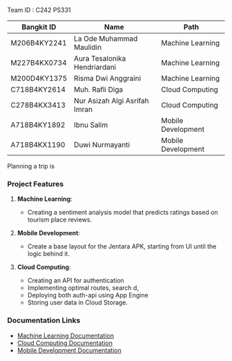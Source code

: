 
Team ID : C242 PS331

| Bangkit ID       | Name                            | Path               |
|-------------------|--------------------------------|--------------------|
| M206B4KY2241      | La Ode Muhammad Maulidin       | Machine Learning   |
| M227B4KX0734      | Aura Tesalonika Hendriardani   | Machine Learning   |
| M200D4KY1375      | Risma Dwi Anggraini            | Machine Learning   |
| C718B4KY2614      | Muh. Rafli Diga                | Cloud Computing    |
| C278B4KX3413      | Nur Asizah Algi Asrifah Imran  | Cloud Computing    |
| A718B4KY1892      | Ibnu Salim                     | Mobile Development |
| A718B4KX1190      | Duwi Nurmayanti                | Mobile Development |

Planning a trip is 

### Project Features

1. **Machine Learning**:
   - Creating a sentiment analysis model that predicts ratings based on tourism place reviews.
   
2. **Mobile Development**:
   - Create a base layout for the Jentara APK, starting from UI until the logic behind it.
 

3. **Cloud Computing**:
   - Creating an API for authentication 
   - Implementing optimal routes, search d, 
   - Deploying both auth-api using App Engine
   - Storing user data in Cloud Storage.

### Documentation Links
- [Machine Learning Documentation](#)
- [Cloud Computing Documentation](https://github.com/rafli-sec/insomers-api-1)
- [Mobile Development Documentation](#)
